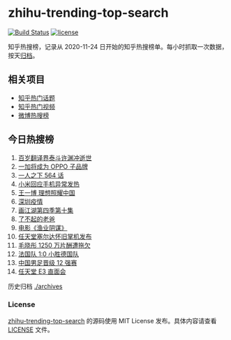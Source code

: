 # zhihu-trending-top-search

[![Build Status](https://github.com/justjavac/zhihu-trending-top-search/workflows/ci/badge.svg?branch=main)](https://github.com/justjavac/zhihu-trending-top-search/actions)
[![license](https://img.shields.io/github/license/justjavac/zhihu-trending-top-search)](https://github.com/justjavac/zhihu-trending-top-search/blob/main/LICENSE)

知乎热搜榜，记录从 2020-11-24 日开始的知乎热搜榜单。每小时抓取一次数据，按天[归档](./archives)。

## 相关项目

- [知乎热门话题](https://github.com/justjavac/zhihu-trending-hot-questions)
- [知乎热门视频](https://github.com/justjavac/zhihu-trending-hot-video)
- [微博热搜榜](https://github.com/justjavac/weibo-trending-hot-search)

## 今日热搜榜

<!-- BEGIN -->
<!-- 最后更新时间 Fri Jun 18 2021 15:10:36 GMT+0800 (China Standard Time) -->

1. [百岁翻译界泰斗许渊冲逝世](https://www.zhihu.com/search?q=许渊冲)
2. [一加将成为 OPPO 子品牌](https://www.zhihu.com/search?q=一加)
3. [一人之下 564 话](https://www.zhihu.com/search?q=一人之下)
4. [小米回应手机异常发热](https://www.zhihu.com/search?q=小米)
5. [王一博 理想照耀中国](https://www.zhihu.com/search?q=理想照耀中国)
6. [深圳疫情](https://www.zhihu.com/search?q=深圳疫情)
7. [画江湖第四季第十集](https://www.zhihu.com/search?q=画江湖之不良人第四季)
8. [了不起的老爸](https://www.zhihu.com/search?q=了不起的老爸)
9. [电影《渔业阴谋》](https://www.zhihu.com/search?q=渔业阴谋)
10. [任天堂塞尔达怀旧掌机发布](https://www.zhihu.com/search?q=塞尔达)
11. [毛晓彤 1250 万片酬遭拖欠](https://www.zhihu.com/search?q=毛晓彤)
12. [法国队 1:0 小胜德国队](https://www.zhihu.com/search?q=德法大战)
13. [中国男足晋级 12 强赛](https://www.zhihu.com/search?q=中国男足)
14. [任天堂 E3 直面会](https://www.zhihu.com/search?q=E3)

<!-- END -->

历史归档 [./archives](./archives)

### License

[zhihu-trending-top-search](https://github.com/justjavac/zhihu-trending-top-search)
的源码使用 MIT License 发布。具体内容请查看 [LICENSE](./LICENSE) 文件。

